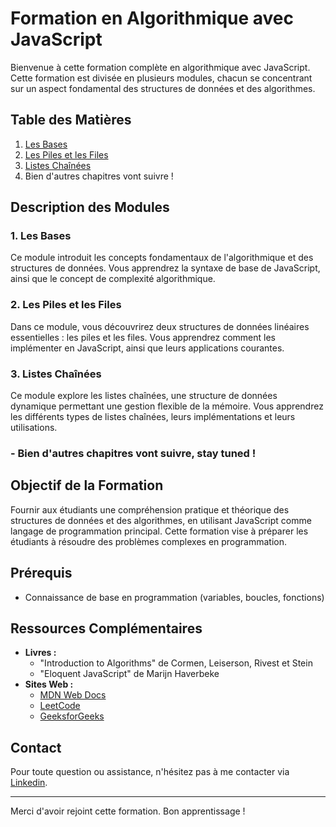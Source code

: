 # Formation en Algorithmique avec JavaScript

Bienvenue à cette formation complète en algorithmique avec JavaScript. Cette formation est divisée en plusieurs modules, chacun se concentrant sur un aspect fondamental des structures de données et des algorithmes.

## Table des Matières

1. [Les Bases](./1.%20Les%20Bases)
2. [Les Piles et les Files](./2.%20Les%20Piles%20et%20les%20Files)
3. [Listes Chaînées](./3.%20Listes%20chaînées)
4. Bien d'autres chapitres vont suivre !

## Description des Modules

### 1. Les Bases
Ce module introduit les concepts fondamentaux de l'algorithmique et des structures de données. Vous apprendrez la syntaxe de base de JavaScript, ainsi que le concept de complexité algorithmique.

### 2. Les Piles et les Files
Dans ce module, vous découvrirez deux structures de données linéaires essentielles : les piles et les files. Vous apprendrez comment les implémenter en JavaScript, ainsi que leurs applications courantes.

### 3. Listes Chaînées
Ce module explore les listes chaînées, une structure de données dynamique permettant une gestion flexible de la mémoire. Vous apprendrez les différents types de listes chaînées, leurs implémentations et leurs utilisations.

### - Bien d'autres chapitres vont suivre, stay tuned !

## Objectif de la Formation
Fournir aux étudiants une compréhension pratique et théorique des structures de données et des algorithmes, en utilisant JavaScript comme langage de programmation principal. Cette formation vise à préparer les étudiants à résoudre des problèmes complexes en programmation.

## Prérequis
- Connaissance de base en programmation (variables, boucles, fonctions)

## Ressources Complémentaires
- **Livres :**
  - "Introduction to Algorithms" de Cormen, Leiserson, Rivest et Stein
  - "Eloquent JavaScript" de Marijn Haverbeke
- **Sites Web :**
  - [MDN Web Docs](https://developer.mozilla.org/fr/docs/Web/JavaScript)
  - [LeetCode](https://leetcode.com/)
  - [GeeksforGeeks](https://www.geeksforgeeks.org/)

## Contact
Pour toute question ou assistance, n'hésitez pas à me contacter via [Linkedin](https://www.linkedin.com/in/ben-bk/).

---

Merci d'avoir rejoint cette formation. Bon apprentissage !